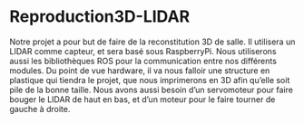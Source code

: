 # Reproduction3D-LIDAR
Notre projet a pour but de faire de la reconstitution 3D de salle. Il utilisera un LIDAR comme capteur, et sera basé sous RaspberryPi. Nous utiliserons aussi les bibliothèques ROS pour la communication entre nos différents modules. Du point de vue hardware, il va nous falloir une structure en plastique qui tiendra le projet, que nous imprimerons en 3D afin qu’elle soit pile de la bonne taille. Nous avons aussi besoin d’un servomoteur pour faire bouger le LIDAR de haut en bas, et d’un moteur pour le faire tourner de gauche à droite.
